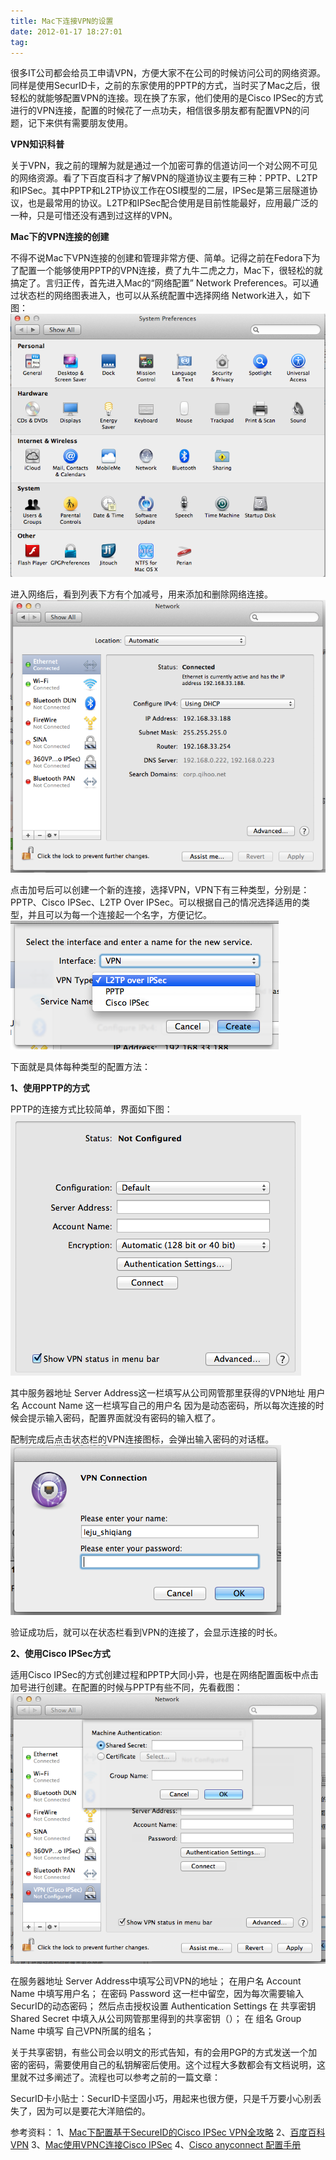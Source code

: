 ```yaml
---
title: Mac下连接VPN的设置
date: 2012-01-17 18:27:01
tag: 
---
```



很多IT公司都会给员工申请VPN，方便大家不在公司的时候访问公司的网络资源。同样是使用SecurID卡，之前的东家使用的PPTP的方式，当时买了Mac之后，很轻松的就能够配置VPN的连接。现在换了东家，他们使用的是Cisco IPSec的方式进行的VPN连接，配置的时候花了一点功夫，相信很多朋友都有配置VPN的问题，记下来供有需要朋友使用。


**VPN知识科普**


关于VPN，我之前的理解为就是通过一个加密可靠的信道访问一个对公网不可见的网络资源。看了下百度百科才了解VPN的隧道协议主要有三种：PPTP、L2TP和IPSec。其中PPTP和L2TP协议工作在OSI模型的二层，IPSec是第三层隧道协议，也是最常用的协议。L2TP和IPSec配合使用是目前性能最好，应用最广泛的一种，只是可惜还没有遇到过这样的VPN。


**Mac下的VPN连接的创建**

不得不说Mac下VPN连接的创建和管理非常方便、简单。记得之前在Fedora下为了配置一个能够使用PPTP的VPN连接，费了九牛二虎之力，Mac下，很轻松的就搞定了。言归正传，首先进入Mac的“网络配置” Network Preferences。可以通过状态栏的网络图表进入，也可以从系统配置中选择网络 Network进入，如下图：
![](./20120117-mac-vpn/Screen882.17.57.png)

进入网络后，看到列表下方有个加减号，用来添加和删除网络连接。
![](./20120117-mac-vpn/Screen882.19.54.png)

点击加号后可以创建一个新的连接，选择VPN，VPN下有三种类型，分别是：PPTP、Cisco IPSec、L2TP Over IPSec。可以根据自己的情况选择适用的类型，并且可以为每一个连接起一个名字，方便记忆。
![](./20120117-mac-vpn/Screen883.21.12.png)

下面就是具体每种类型的配置方法：


**1、使用PPTP的方式**

PPTP的连接方式比较简单，界面如下图：
![](./20120117-mac-vpn/Screen8810.53.53.png)

其中服务器地址 Server Address这一栏填写从公司网管那里获得的VPN地址
用户名 Account Name 这一栏填写自己的用户名
因为是动态密码，所以每次连接的时候会提示输入密码，配置界面就没有密码的输入框了。

配制完成后点击状态栏的VPN连接图标，会弹出输入密码的对话框。
![](./20120117-mac-vpn/Screen8810.56.04.png)



验证成功后，就可以在状态栏看到VPN的连接了，会显示连接的时长。


**2、使用Cisco IPSec方式**

适用Cisco IPSec的方式创建过程和PPTP大同小异，也是在网络配置面板中点击加号进行创建。在配置的时候与PPTP有些不同，先看截图：
![](./20120117-mac-vpn/Screen8811.00.36.png)



在服务器地址 Server Address中填写公司VPN的地址；
在用户名 Account Name 中填写用户名；
在密码 Password 这一栏中留空，因为每次需要输入SecurID的动态密码；
然后点击授权设置 Authentication Settings
在 共享密钥 Shared Secret 中填入从公司网管那里得到的共享密钥（）；
在 组名 Group Name 中填写 自己VPN所属的组名；


关于共享密钥，有些公司会以明文的形式告知，有的会用PGP的方式发送一个加密的密码，需要使用自己的私钥解密后使用。这个过程大多数都会有文档说明，这里就不过多阐述了。流程也可以参考之前的一篇文章：


SecurID卡小贴士：SecurID卡坚固小巧，用起来也很方便，只是千万要小心别丢失了，因为可以是要花大洋赔偿的。

参考资料：
1、[Mac下配置基于SecureID的Cisco IPSec VPN全攻略](http://kerneltravel.eefocus.com/Kevin/blog/11-09/230878_53c71.html)
2、[百度百科VPN](http://baike.baidu.com/view/19735.htm)
3、[Mac使用VPNC连接Cisco IPSec](http://www.iteye.com/topic/593613)
4、[Cisco anyconnect 配置手册](https://www.macsetupvpn.com/macnn/88.html)














